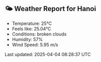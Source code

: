 <!-- WEATHER-START -->
## 🌤 Weather Report for Hanoi

- Temperature: 25°C
- Feels like: 25.04°C
- Conditions: broken clouds
- Humidity: 57%
- Wind Speed: 5.95 m/s

Last updated: 2025-04-04 08:28:37 UTC
<!-- WEATHER-END -->
